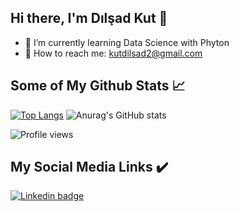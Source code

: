 ## Hi there, I'm Dılşad Kut 👋

- :palm_tree: I’m currently learning Data Science with Phyton
- :email: How to reach me: kutdilsad2@gmail.com

## Some of My Github Stats :chart_with_upwards_trend:

[![Top Langs](https://github-readme-stats.vercel.app/api/top-langs/?username=dilsadkut&show_icons=true&theme=tokyonight)](https://github.com/anuraghazra/github-readme-stats)
![Anurag's GitHub stats](https://github-readme-stats.vercel.app/api?username=dilsadkut&show_icons=true&theme=tokyonight)

![Profile views](https://komarev.com/ghpvc/?username=dilsadkut&color=blue)

## My Social Media Links :heavy_check_mark:

<p>
  <a href="https://www.linkedin.com/in/dilsadkut/" rel="nofollow">
    <img src="https://camo.githubusercontent.com/d67f36d......4625324..." alt="Linkedin badge" data-canonical-src="https://img.shields.io/twitter/url?color=lightblue&label=dilsadkut&logo=linkedin&logoColor=lightBlue&style=fon-the-badge&url=http%3A%2F%2Fwww.linkedin.com%2Fin%2Fdilsadkut" style="max-width:100%;">
  </a>
</p>
